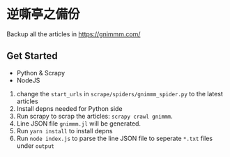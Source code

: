 # 逆嘶亭之備份

Backup all the articles in https://gnimmm.com/

## Get Started

* Python & Scrapy
* NodeJS

1. change the `start_urls` in `scrape/spiders/gnimmm_spider.py` to the latest articles
2. Install depns needed for Python side
3. Run scrapy to scrap the articles: `scrapy crawl gnimmm`.
4. Line JSON file `gnimmm.jl` will be generated.
5. Run `yarn install` to install depns
6. Run `node index.js` to parse the line JSON file to seperate `*.txt` files under `output`
